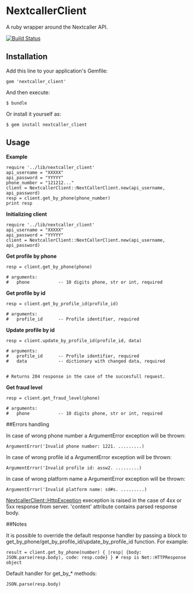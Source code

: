# NextcallerClient

A ruby wrapper around the Nextcaller API.

[![Build Status](https://travis-ci.org/Nextcaller/nextcaller-ruby-api.svg?branch=master)](https://travis-ci.org/Nextcaller/nextcaller-ruby-api)

## Installation

Add this line to your application's Gemfile:

    gem 'nextcaller_client'


And then execute:

    $ bundle

Or install it yourself as:

    $ gem install nextcaller_client
    

## Usage

**Example**

    require '../lib/nextcaller_client'
    api_username = "XXXXX"
    api_password = "YYYYY"
    phone_number = "121212..."
    client = NextcallerClient::NextCallerClient.new(api_username, api_password)
    resp = client.get_by_phone(phone_number)
    print resp
    
**Initializing client**

    require '../lib/nextcaller_client'
    api_username = "XXXXX"
    api_password = "YYYYY"
    client = NextcallerClient::NextCallerClient.new(api_username, api_password)
    
**Get profile by phone**

    resp = client.get_by_phone(phone)
    
    # arguments:
    #   phone           -- 10 digits phone, str or int, required


**Get profile by id**

    resp = client.get_by_profile_id(profile_id)
    
    # arguments:
    #   profile_id      -- Profile identifier, required


**Update profile by id**
    
    resp = client.update_by_profile_id(profile_id, data)
    
    # arguments:
    #   profile_id      -- Profile identifier, required
    #   data            -- dictionary with changed data, required

    
    # Returns 204 response in the case of the succesfull request.

**Get fraud level**

    resp = client.get_fraud_level(phone)

    # arguments:
    #   phone           -- 10 digits phone, str or int, required



##Errors handling

In case of wrong phone number a ArgumentError exception will be thrown:

    ArgumentError('Invalid phone number: 1221. .........)

In case of wrong profile id a ArgumentError exception will be thrown:

    ArgumentError('Invalid profile id: assw2. .........)

In case of wrong platform name a ArgumentError exception will be thrown:

    ArgumentError('Invalid platform name: sd#s. .........)

[NextcallerClient::HttpException](https://github.com/Nextcaller/nextcaller-ruby-api/blob/master/lib/nextcaller_client/exceptions.rb) exeception is raised in the case of 4xx or 5xx response from server. 'content' attribute contains parsed response body.

    
##Notes

It is possible to override the default response handler 
by passing a block to get_by_phone/get_by_profile_id/update_by_profile_id function. 
For example:

    result = client.get_by_phone(number) { |resp| {body: JSON.parse(resp.body), code: resp.code} } # resp is Net::HTTPResponse object

Default handler for get_by_* methods:
    
    JSON.parse(resp.body)
